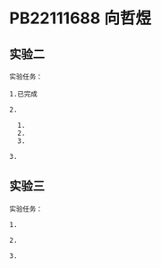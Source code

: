 # PB22111688 向哲煜

## 实验二

    实验任务：

    1.已完成

    2.

      1.
      2.
      3.

    3.

## 实验三

    实验任务：

    1.

    2.

    3.
